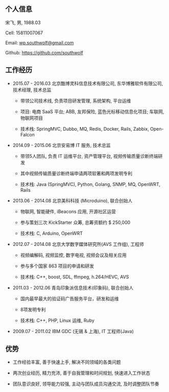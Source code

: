 ## 个人信息

宋飞,    男, 1988.03

Cell:   15811007067

Email:  wp.southwolf@gmail.com

Github: https://github.com/southwolf


## 工作经历

* 2015.07 - 2016.03 北京酷博灵科信息技术有限公司, 东华博雅软件有限公司, 技术经理, 技术总监

	* 带领公司技术线, 负责项目研发管理, 系统架构, 平台运维
	
	* 项目: 电商 SaaS 平台; ABB, 友邦保险, 蓝色光标移动信息化项目; 车联网, 物联网项目 

	* 技术栈: SpringMVC, Dubbo, MQ, Redis, Docker, Rails, Zabbix, Open-Falcon 

* 2014.09 - 2015.06 北京安易博 IT 服务, 技术总监

	* 带领5人团队, 负责 IT 运维平台, 资产管理平台, 视频传输质量诊断终端研发
	
	* 其中视频传输质量诊断终端申请两项软著和两项发明专利

	* 技术栈: Java (SpringMVC), Python, Golang, SNMP, MQ, OpenWRT, Rails
	

* 2013.06 - 2014.08 北京美科科技 (Microduino), 联合创始人

	* 物联网, 智能硬件, iBeacons 应用, 开源社区运营
	
	* 参与策划三次 KickStarter 众筹, 总筹资额约 $ 250,000
	
	* 技术栈: C, Arduino, OpenWRT

* 2012.07 - 2014.08 北京大学数字媒体研究所(AVS 工作组), 工程师

	* 视频编解码, 视频监控, 数字电视, 视频会议及相关应用
	
	* 参与多个国家 863 项目的申请和研发

	* 技术栈: C++, boost, SDL, ffmpeg, h.264/HEVC, AVS
	
* 2011.03 - 2012.06 青岛印象派信息技术(印象码), 联合创始人

	* 国内最早最大的验证码广告服务平台，研发和运维
	
	* 8项发明专利

	* 技术栈: C++, PHP, Linux 运维, Ruby
	
* 2009.07 - 2011.02 IBM GDC (无锡 & 上海), IT 工程师(Java)
	

	
## 优势

* 工作经验丰富, 善于快速上手, 解决不同领域的各类问题

* 两次创业经历, 精力充沛, 善于自我管理和时间规划, 快速进入工作状态

* 团队意识良好, 领导能力较强, 主动与团队成员沟通交流, 及时调整团队节奏

